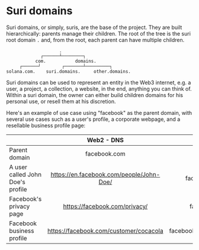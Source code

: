 # Suri domains

Suri domains, or simply, suris, are the base of the project. They are built hierarchically: parents manage
their children. The root of the tree is the suri root domain `.` and, from the root, each parent can have multiple children.

```:no-line-numbers
                    .
             ┌──────┴────────┐
           com.           domains.
     ┌──────┘        ┌───────┴─────────┐
solana.com.    suri.domains.     other.domains.
```

Suri domains can be used to represent an entity in the Web3 internet, e.g. a user, a project, a collection, a website,
in the end, anything you can think of. Within a suri domain, the owner can either build children domains for his personal use, or resell them at his discretion.

Here's an example of use case using "facebook" as the parent domain, with several use cases such as a user's profile, a corporate webpage, and a resellable business profile page:

|                                  |    Web2 - DNS                          |                       Web3 - SURI                |
|----------------------------------|:--------------------------------------:|:------------------------------------------------:|
| Parent domain                    |facebook.com                            |                      facebook                    |
| A user called John Doe's profile |https://en.facebook.com/people/John-Doe/|                  facebook.John-Doe               |
| Facebook's privacy page          |https://facebook.com/privacy/           |                   facebook.privacy               |
| Facebook business profile        |https://facebook.com/customer/cocacola  |          facebook.cocacola.subscription          |
